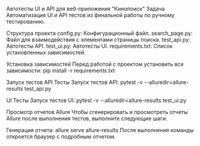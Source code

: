 Автотесты UI и API для веб-приложения "Кинопоиск"
Задача
Автоматизация UI и API тестов из финальной работы по ручному тестированию.

Структура проекта
config.py: Конфигурационный файл. search_page.py: Файл для взаимодействия с элементами страницы поиска. test_api.py: Автотесты API. test_ui.py: Автотесты UI. requirements.txt: Список установленных зависимостей.

Установка зависимостей
Перед работой с проектом установить все зависимости: pip install -r requirements.txt

Запуск тестов
API Тесты
Запуск тестов API: pytest -v --alluredir=allure-results test_api.py

UI Тесты
Запуск тестов UI: pytest -v --alluredir=allure-results test_ui.py

Просмотр отчетов Allure
Чтобы сгенерировать и просмотреть отчеты Allure после выполнения тестов, выполните следующие шаги:

Генерация отчета: allure serve allure-results
После выполнения команды откроется браузер с подробным отчетом.
